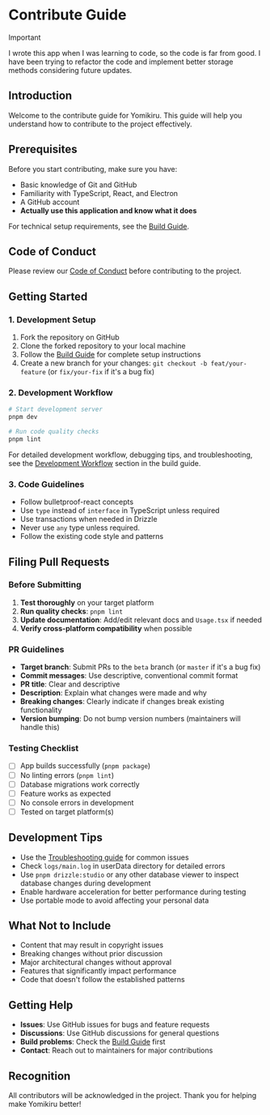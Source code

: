 # Contribute Guide

> [!IMPORTANT]  
> I wrote this app when I was learning to code, so the code is far from good. I have been trying to refactor the code and implement better storage methods considering future updates.

## Introduction

Welcome to the contribute guide for Yomikiru. This guide will help you understand how to contribute to the project effectively.

## Prerequisites

Before you start contributing, make sure you have:

- Basic knowledge of Git and GitHub
- Familiarity with TypeScript, React, and Electron
- A GitHub account
- **Actually use this application and know what it does**

For technical setup requirements, see the [Build Guide](./build.md#prerequisites).

## Code of Conduct

Please review our [Code of Conduct](../CODE_OF_CONDUCT.md) before contributing to the project.

## Getting Started

### 1. Development Setup

1. Fork the repository on GitHub
2. Clone the forked repository to your local machine
3. Follow the [Build Guide](./build.md) for complete setup instructions
4. Create a new branch for your changes: `git checkout -b feat/your-feature` (or `fix/your-fix` if it's a bug fix)

### 2. Development Workflow

```bash
# Start development server
pnpm dev

# Run code quality checks
pnpm lint
```

For detailed development workflow, debugging tips, and troubleshooting, see the [Development Workflow](./build.md#development-workflow) section in the build guide.

### 3. Code Guidelines

- Follow bulletproof-react concepts
- Use `type` instead of `interface` in TypeScript unless required
- Use transactions when needed in Drizzle
- Never use `any` type unless required.
- Follow the existing code style and patterns

## Filing Pull Requests

### Before Submitting

1. **Test thoroughly** on your target platform
2. **Run quality checks**: `pnpm lint`
3. **Update documentation**: Add/edit relevant docs and `Usage.tsx` if needed
4. **Verify cross-platform compatibility** when possible

### PR Guidelines

- **Target branch**: Submit PRs to the `beta` branch (or `master` if it's a bug fix)
- **Commit messages**: Use descriptive, conventional commit format
- **PR title**: Clear and descriptive
- **Description**: Explain what changes were made and why
- **Breaking changes**: Clearly indicate if changes break existing functionality
- **Version bumping**: Do not bump version numbers (maintainers will handle this)

### Testing Checklist

- [ ] App builds successfully (`pnpm package`)
- [ ] No linting errors (`pnpm lint`)
- [ ] Database migrations work correctly
- [ ] Feature works as expected
- [ ] No console errors in development
- [ ] Tested on target platform(s)

## Development Tips

- Use the [Troubleshooting guide](./build.md#troubleshooting) for common issues
- Check `logs/main.log` in userData directory for detailed errors
- Use `pnpm drizzle:studio` or any other database viewer to inspect database changes during development
- Enable hardware acceleration for better performance during testing
- Use portable mode to avoid affecting your personal data

## What Not to Include

- Content that may result in copyright issues
- Breaking changes without prior discussion
- Major architectural changes without approval
- Features that significantly impact performance
- Code that doesn't follow the established patterns

## Getting Help

- **Issues**: Use GitHub issues for bugs and feature requests
- **Discussions**: Use GitHub discussions for general questions
- **Build problems**: Check the [Build Guide](./build.md) first
- **Contact**: Reach out to maintainers for major contributions

## Recognition

All contributors will be acknowledged in the project. Thank you for helping make Yomikiru better!
